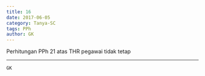 ```yaml
---
title: 16
date: 2017-06-05
category: Tanya-SC
tags: PPh
author: GK
---
```


Perhitungan PPh 21 atas THR pegawai tidak tetap

---



`GK`
